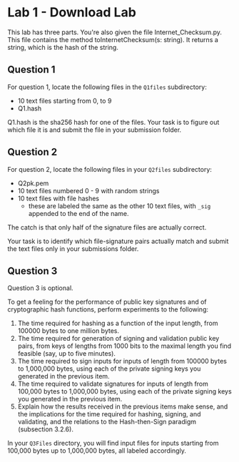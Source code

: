 
# Lab 1 - Download Lab
This lab has three parts. 
You're also given the file Internet_Checksum.py. This file contains the method toInternetChecksum(s: string). It returns a string, which is the hash of the string.

## Question 1
For question 1, locate the following files in the `Q1files` subdirectory:

 - 10 text files starting from 0, to 9
 - Q1.hash

Q1.hash is the sha256 hash for one of the files. Your task is to figure out which file it is and submit the file in your submission folder.

## Question 2
For question 2, locate the following files in your `Q2files` subdirectory:

- Q2pk.pem
- 10 text files numbered 0 - 9 with random strings
- 10 text files with file hashes
	- these are labeled the same as the other 10 text files, with `_sig` appended to the end of the name.

The catch is that only half of the signature files are actually correct. 

Your task is to identify which file-signature pairs actually match and submit the text files only in your submissions folder.

## Question 3
Question 3 is optional.

To get a feeling for the performance of public key signatures and of
cryptographic hash functions, perform experiments to the following:

 1.  The time required for hashing as a function of the input length, from
100000 bytes to one million bytes.
2. The time required for generation of signing and validation public key
pairs, from keys of lengths from 1000 bits to the maximal length you
find feasible (say, up to five minutes).
3. The time required to sign inputs for inputs of length from 100000 bytes to 1,000,000 bytes, using each of the private signing keys you generated
in the previous item.
4. The time required to validate signatures for inputs of length from
100,000 bytes to 1,000,000 bytes, using each of the private signing keys
you generated in the previous item.
5.  Explain how the results received in the previous items make sense,
and the implications for the time required for hashing, signing,
and validating, and the relations to the Hash-then-Sign paradigm
(subsection 3.2.6).

In your `Q3Files` directory, you will find input files for inputs starting from 100,000 bytes up to 1,000,000 bytes, all labeled accordingly.
